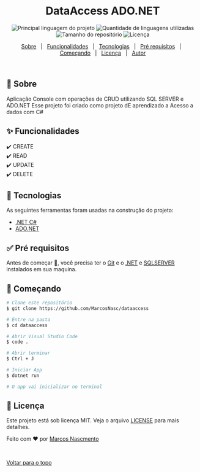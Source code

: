 <div align="center" id="top"> 
  <!-- <img src="./.github/app.gif" alt="DataAccess" /> -->

&#xa0;

  <!-- <a href="https://dataaccess.netlify.com">Demo</a> -->
</div>

<h1 align="center">DataAccess ADO.NET</h1>

<p align="center">
  <img alt="Principal linguagem do projeto" src="https://img.shields.io/github/languages/top/MarcosNasc/dataaccess?color=56BEB8">

  <img alt="Quantidade de linguagens utilizadas" src="https://img.shields.io/github/languages/count/MarcosNasc/dataaccess?color=56BEB8">

  <img alt="Tamanho do repositório" src="https://img.shields.io/github/repo-size/MarcosNasc/dataaccess?color=56BEB8">

  <img alt="Licença" src="https://img.shields.io/github/license/MarcosNasc/dataaccess?color=56BEB8">

  <!-- <img alt="Github issues" src="https://img.shields.io/github/issues/MarcosNasc/dataaccess?color=56BEB8" /> -->

  <!-- <img alt="Github forks" src="https://img.shields.io/github/forks/MarcosNasc/dataaccess?color=56BEB8" /> -->

  <!-- <img alt="Github stars" src="https://img.shields.io/github/stars/MarcosNasc/dataaccess?color=56BEB8" /> -->
</p>

<!-- Status -->

<!-- <h4 align="center">
	🚧  DataAccess 🚀 Em construção...  🚧
</h4>

<hr> -->

<p align="center">
  <a href="#dart-sobre">Sobre</a> &#xa0; | &#xa0; 
  <a href="#sparkles-funcionalidades">Funcionalidades</a> &#xa0; | &#xa0;
  <a href="#rocket-tecnologias">Tecnologias</a> &#xa0; | &#xa0;
  <a href="#white_check_mark-pré-requesitos">Pré requisitos</a> &#xa0; | &#xa0;
  <a href="#checkered_flag-começando">Começando</a> &#xa0; | &#xa0;
  <a href="#memo-licença">Licença</a> &#xa0; | &#xa0;
  <a href="https://github.com/MarcosNasc" target="_blank">Autor</a>
</p>

<br>

## :dart: Sobre

Aplicação Console com operações de CRUD utilizando SQL SERVER e ADO.NET
Esse projeto foi criado como projeto dE aprendizado a Acesso a dados com C#

## :sparkles: Funcionalidades

:heavy_check_mark: CREATE\
:heavy_check_mark: READ\
:heavy_check_mark: UPDATE\
:heavy_check_mark: DELETE

## :rocket: Tecnologias

As seguintes ferramentas foram usadas na construção do projeto:

- [.NET C#](https://docs.microsoft.com/pt-br/dotnet/csharp/tour-of-csharp/)
- [ADO.NET](https://docs.microsoft.com/pt-br/dotnet/framework/data/adonet/)

## :white_check_mark: Pré requisitos

Antes de começar :checkered_flag:, você precisa ter o [Git](https://git-scm.com) e o [.NET](https://dotnet.microsoft.com/en-us/download) e [SQLSERVER](https://docs.microsoft.com/pt-br/dotnet/framework/data/adonet/) instalados em sua maquina.

## :checkered_flag: Começando

```bash
# Clone este repositório
$ git clone https://github.com/MarcosNasc/dataaccess

# Entre na pasta
$ cd dataaccess

# Abrir Visual Studio Code
$ code .

# Abrir terminar
$ Ctrl + J

# Iniciar App
$ dotnet run

# O app vai inicializar no terminal
```

## :memo: Licença

Este projeto está sob licença MIT. Veja o arquivo [LICENSE](LICENSE.md) para mais detalhes.

Feito com :heart: por <a href="https://github.com/MarcosNasc" target="_blank">Marcos Nascmento</a>

&#xa0;

<a href="#top">Voltar para o topo</a>

